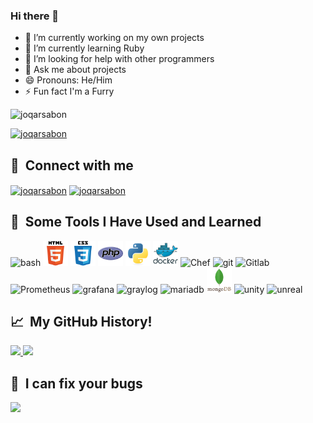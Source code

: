 ### Hi there 👋

- 🔭 I’m currently working on my own projects
- 🌱 I’m currently learning Ruby
- 🤔 I’m looking for help with other programmers
- 💬 Ask me about projects
- 😄 Pronouns: He/Him
- ⚡ Fun fact I'm a Furry


<p align="left"> <img src="https://komarev.com/ghpvc/?username=joqarsabon&label=Profile%20views&color=0e75b6&style=flat" alt="joqarsabon" /> </p>
<p align="left"> <a href="https://github.com/ryo-ma/github-profile-trophy"><img src="https://github-profile-trophy.vercel.app/?username=joqarsabon" alt="joqarsabon" /></a> </p>

<h2>💬 &nbsp;Connect with me</h2>
<p align="left">
 <a href="https://github.com/JoqarSabon" target="blank"><img align="center" src="https://cdn-icons-png.flaticon.com/512/25/25231.png" alt="joqarsabon" height="40" width="40" /></a>    
<a href="https://twitter.com/joqarsabon" target="blank"><img align="center" src="https://raw.githubusercontent.com/rahuldkjain/github-profile-readme-generator/master/src/images/icons/Social/twitter.svg" alt="joqarsabon" height="40" width="40" /></a>
</p>

<h2> 🚀 &nbsp;Some Tools I Have Used and Learned</h2>
<p align="left"<img src="https://raw.githubusercontent.com/devicons/devicon/master/icons/linux/linux-original.svg" alt="linux" width="40" height="40"/> 
<img src="https://www.vectorlogo.zone/logos/gnu_bash/gnu_bash-icon.svg" alt="bash" width="40" height="40"/>
<img src="https://raw.githubusercontent.com/devicons/devicon/master/icons/html5/html5-original-wordmark.svg" alt="html5" width="40" height="40"/>
<img src="https://raw.githubusercontent.com/devicons/devicon/master/icons/css3/css3-original-wordmark.svg" alt="css3" width="40" height="40"/>
<img src="https://raw.githubusercontent.com/devicons/devicon/master/icons/php/php-original.svg" alt="php" width="40" height="40"/> 
<img src="https://raw.githubusercontent.com/devicons/devicon/master/icons/python/python-original.svg" alt="python" width="40" height="40"/>
<img src="https://raw.githubusercontent.com/devicons/devicon/master/icons/docker/docker-original-wordmark.svg" alt="docker" width="40" height="40"/>
<img src="https://upload.wikimedia.org/wikipedia/commons/thumb/8/8a/Chef_logo.svg/1200px-Chef_logo.svg.png" alt="Chef" width="40" height="40"/>
<img src="https://www.vectorlogo.zone/logos/git-scm/git-scm-icon.svg" alt="git" width="40" height="40"/>
<img src="https://blog.rwth-aachen.de/forschungsdaten/files/2021/06/GitLab_Logo.png" alt="Gitlab" width="40" height="40"/>
<img src="https://upload.wikimedia.org/wikipedia/commons/thumb/3/38/Prometheus_software_logo.svg/2066px-Prometheus_software_logo.svg.png" alt="Prometheus" width="40" height="40"/> 
<img src="https://www.vectorlogo.zone/logos/grafana/grafana-icon.svg" alt="grafana" width="40" height="40"/> 
<img src="https://static.cdnlogo.com/logos/g/62/graylog.svg" alt="graylog" width="40" height="40"/>
<img src="https://www.vectorlogo.zone/logos/mariadb/mariadb-icon.svg" alt="mariadb" width="40" height="40"/> <img src="https://raw.githubusercontent.com/devicons/devicon/master/icons/mongodb/mongodb-original-wordmark.svg" alt="mongodb" width="40" height="40"/>
<img src="https://www.vectorlogo.zone/logos/unity3d/unity3d-icon.svg" alt="unity" width="40" height="40"/> 
<img src="https://raw.githubusercontent.com/kenangundogan/fontisto/036b7eca71aab1bef8e6a0518f7329f13ed62f6b/icons/svg/brand/unreal-engine.svg" alt="unreal" width="40" height="40"/> </p>


<h2> 📈 &nbsp;My GitHub History!</h2>
<a href="https://github.com/thepiyushmalhotra">
  <img height="180em" src="https://github-readme-stats.vercel.app/api?username=JoqarSabon&theme=noctis_minimus&show_icons=true" />
  <img height="180em" src="https://github-readme-stats.vercel.app/api/top-langs/?username=JoqarSabon&theme=noctis_minimus&layout=compact" />
</a>

<h2> 🐞 &nbsp;I can fix your bugs</h2>
<p></p>

![](https://media.giphy.com/media/oYQ9HRm5Mo7VXeMNVR/giphy.gif)




